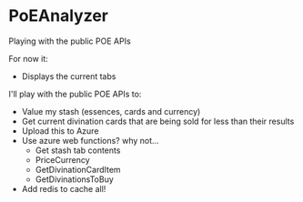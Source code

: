 # PoEAnalyzer
Playing with the public POE APIs

For now it:
* Displays the current tabs

I'll play with the public POE APIs to:
* Value my stash (essences, cards and currency)
* Get current divination cards that are being sold for less than their results
* Upload this to Azure
* Use azure web functions? why not...
  * Get stash tab contents
  * PriceCurrency
  * GetDivinationCardItem
  * GetDivinationsToBuy
* Add redis to cache all!
